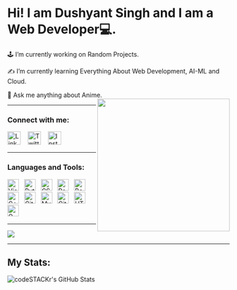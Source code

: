 # Hi! I am Dushyant Singh and I am a Web Developer💻.

🕹 I’m currently working on Random Projects.

✍ I’m currently learning Everything About Web Development, AI-ML and Cloud.

💭 Ask me anything about Anime.
<img src="https://media4.giphy.com/media/3kPDmoWdBpQPNhCnUG/giphy.gif?cid=ecf05e471kbfv57ws0f9ma4bmz91m0otv1oh2b2mek937fmm&rid=giphy.gif&ct=s" width="300" align='right' >


---

### Connect with me:

[<img src="https://cdn-icons.flaticon.com/png/512/3536/premium/3536505.png?token=exp=1658076431~hmac=fe52cee7199301d943e4a2ac00168d74" alt="Linked IN" width="30"/>](https://www.linkedin.com/in/dushyant-singh-246b04219/)
&nbsp;&nbsp;
[<img src="https://cdn-icons-png.flaticon.com/512/733/733579.png" alt="Twitter" width="30"/>](https://twitter.com/Dushyant_Som_)
&nbsp;&nbsp;
[<img src="https://cdn-icons-png.flaticon.com/512/2111/2111463.png" alt="Instagram" width="30"/>](https://www.instagram.com/dushyant__som/)

---

### Languages and Tools:

<img alt="Visual Studio Code" width="26px" src="https://cdn.jsdelivr.net/gh/devicons/devicon/icons/vscode/vscode-original.svg"/>&nbsp;&nbsp;
<img alt="Python" width="26px" src="https://cdn-icons-png.flaticon.com/512/5968/5968350.png"/>&nbsp;&nbsp;
<img alt="CSS" width="26px" src="https://cdn-icons-png.flaticon.com/512/919/919826.png" />&nbsp;&nbsp;
<img alt="React" width="26px" src="https://cdn-icons.flaticon.com/png/512/1183/premium/1183672.png?token=exp=1658076815~hmac=fa41a1546c91cc5c1f961eda240bbe74" />&nbsp;&nbsp;
<img alt="Bootstrap" width="26px" src="https://cdn-icons-png.flaticon.com/512/5968/5968672.png" />&nbsp;&nbsp;
<img alt="C++" width="26px" src="https://cdn-icons-png.flaticon.com/512/6132/6132222.png"/>&nbsp;&nbsp;
<img alt="Git" width="26px" src="https://camo.githubusercontent.com/dc9e7e657b4cd5ba7d819d1a9ce61434bd0ddbb94287d7476b186bd783b62279/68747470733a2f2f63646e2e6a7364656c6976722e6e65742f67682f64657669636f6e732f64657669636f6e2f69636f6e732f6769742f6769742d6f726967696e616c2e737667" />&nbsp;&nbsp;
<img alt="MySQL" width="26px" src="https://cdn.jsdelivr.net/gh/devicons/devicon/icons/mysql/mysql-original.svg"/>&nbsp;&nbsp;
<img alt="GitHub" width="26px" src="https://user-images.githubusercontent.com/3369400/139447912-e0f43f33-6d9f-45f8-be46-2df5bbc91289.png"/>&nbsp;&nbsp;
<img alt="HTML" width="26px" src="https://cdn-icons-png.flaticon.com/512/888/888859.png" />&nbsp;&nbsp;
<img alt="QwikLabs" width="26px" src="https://1.bp.blogspot.com/-Of27Ewb6GRc/XJbAUXBXjnI/AAAAAAAAJbw/uAxGLY5-9JU1GUJcNBenxK_wSs6un2hsgCK4BGAYYCw/s1600/logo%2Bqwiklabs%2Bicon.png" />&nbsp;&nbsp;

---

<IMG SRC="https://github-readme-stats.vercel.app/api/top-langs/?username=dushyant60&theme=blue-green&&layout=compact">

---

## My Stats:

<img align="left" alt="codeSTACKr's GitHub Stats" src="https://github-readme-stats.vercel.app/api?username=dushyant60&show_icons=true&hide_border=false&title_color=ff652f&icon_color=FFE400&bg_color=09131B&text_color=ffffff&border_color=0c1a25" />
